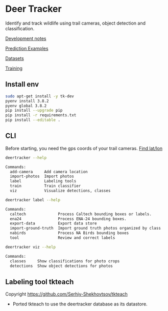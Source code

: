 # Deer Tracker

Identify and track wildlife using trail cameras, object detection and classification.

[Development notes](docs/NOTES.md)

[Prediction Examples](docs/EXAMPLES.md)

[Datasets](docs/DATASETS.md)

[Training](docs/TRAINING.md)

## Install env

```bash
sudo apt-get install -y tk-dev
pyenv install 3.8.2
pyenv global 3.8.2
pip install --upgrade pip
pip install -r requirements.txt
pip install --editable .
```

## CLI

Before starting, you need the gps coords of your trail cameras. [Find lat/lon](https://www.latlong.net/)

```bash
deertracker --help

Commands:
  add-camera     Add camera location
  import-photos  Import photos
  label          Labeling tools
  train          Train classifier
  viz            Visualize detections, classes
```

```bash
deertracker label --help

Commands:
  caltech              Process Caltech bounding boxes or labels.
  ena24                Process ENA-24 bounding boxes.
  export-data          Export data store
  import-ground-truth  Import ground truth photos organized by class
  nabirds              Process NA Birds bounding boxes
  tool                 Review and correct labels
```

```bash
deertracker viz --help

Commands:
  classes     Show classifications for photo crops
  detections  Show object detections for photos
```

## Labeling tool tkteach

Copyright https://github.com/Serhiy-Shekhovtsov/tkteach

* Ported tkteach to use the deertracker database as its datastore.

